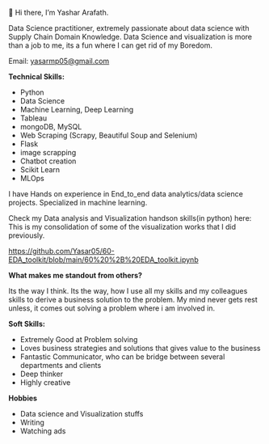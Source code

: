 👋 Hi there, I’m Yashar Arafath.

Data Science practitioner, extremely passionate about data science with Supply Chain Domain Knowledge.
Data Science and visualization is more than a job to me, its a fun where I can get rid of my Boredom.

Email: yasarmp05@gmail.com

**Technical Skills:**
- Python
- Data Science
- Machine Learning, Deep Learning
- Tableau
- mongoDB, MySQL
- Web Scraping (Scrapy, Beautiful Soup and Selenium)
- Flask
- image scrapping
- Chatbot creation
- Scikit Learn
- MLOps

I have Hands on experience in End_to_end data analytics/data science projects. Specialized in machine learning.

Check my Data analysis and Visualization handson skills(in python) here:
This is my consolidation of some of the visualization works that I did previously.

https://github.com/Yasar05/60-EDA_toolkit/blob/main/60%20%2B%20EDA_toolkit.ipynb

**What makes me standout from others?**

Its the way I think. Its the way, how I use all my skills and my colleagues skills to derive a business solution to the problem.
My mind never gets rest unless, it comes out solving a problem where i am involved in.

**Soft Skills:**

- Extremely Good at Problem solving
- Loves business strategies and solutions that gives value to the business
- Fantastic Communicator, who can be bridge between several departments and clients
- Deep thinker
- Highly creative

**Hobbies**
- Data science and Visualization stuffs
- Writing
- Watching ads

